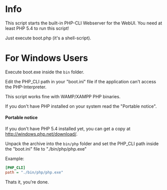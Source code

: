 # Info

This script starts the built-in PHP-CLI Webserver for the WebUI.
You need at least PHP 5.4 to run this script!

Just execute boot.php (it's a shell-script).

# For Windows Users

Execute boot.exe inside the `bin` folder.

Edit the PHP_CLI path in your "boot.ini" file if the application 
can't access the PHP-Interpreter.

This script works fine with WAMP/XAMPP PHP binaries.

If you don't have PHP installed on your system read the "Portable notice".

#### Portable notice

If you don't have PHP 5.4 installed yet, you can get a copy
at <http://windows.php.net/download/>.

Unpack the archive into the `bin/php` folder and set 
the PHP_CLI path inside the "boot.ini" file to "./bin/php/php.exe"

Example:

``` ini
[PHP_CLI]
path = "./bin/php/php.exe"
```

Thats it, you're done.
